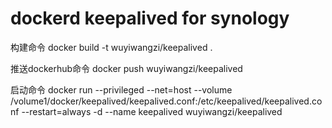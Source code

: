 # dockerd keepalived for synology
构建命令
docker build -t wuyiwangzi/keepalived .


推送dockerhub命令
docker push wuyiwangzi/keepalived

启动命令
docker run --privileged --net=host --volume /volume1/docker/keepalived/keepalived.conf:/etc/keepalived/keepalived.conf --restart=always  -d --name keepalived wuyiwangzi/keepalived
